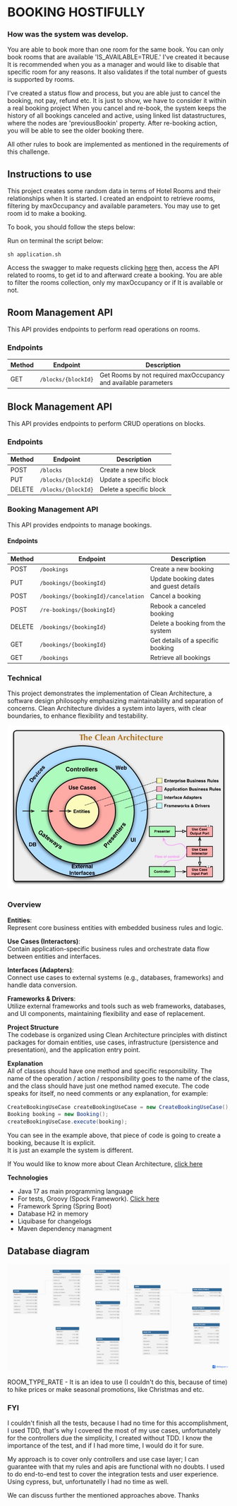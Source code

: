 # BOOKING HOSTIFULLY

### How was the system was develop.

You are able to book more than one room for the same book.
You can only book rooms that are available 'IS_AVAILABLE=TRUE.'
I've created it because It is recommended when you as a manager 
and would like to disable that specific room for any reasons.
It also validates if the total number of guests is supported by rooms.

I've created a status flow and process, but you are able just to cancel the booking, not pay, refund etc. It is just to show, we have to consider it within a real booking project 
When you cancel and re-book, the system keeps the history of all bookings canceled and active, using linked list datastructures, where the nodes are 'previousBookin' property.
After re-booking action, you will be able to see the older booking there. 

All other rules to book are implemented as mentioned in the requirements of this challenge.

## Instructions to use

This project creates some random data in terms of Hotel Rooms and their relationships when It is started.
I created an endpoint to retrieve rooms, filtering by maxOccupancy and available parameters.
You may use to get room id to make a booking.

To book, you should follow the steps below:

Run on terminal the script below:

```shell
sh application.sh
```
Access the swagger to make requests clicking [here](http://localhost:8080/swagger-ui/index.html#/) then,
access the API related to rooms, to get id to and afterward create a booking.
You are able to filter the rooms collection, only my maxOccupancy or if It is available or not.

## Room Management API

This API provides endpoints to perform read operations on rooms.

### Endpoints

| Method | Endpoint                   | Description                                                     |
|--------|----------------------------|-----------------------------------------------------------------|
| GET    | `/blocks/{blockId}`        | Get Rooms by not required maxOccupancy and available parameters |

## Block Management API

This API provides endpoints to perform CRUD operations on blocks.

### Endpoints

| Method | Endpoint                   | Description                 |
|--------|----------------------------|-----------------------------|
| POST   | `/blocks`                  | Create a new block          |
| PUT    | `/blocks/{blockId}`        | Update a specific block     |
| DELETE | `/blocks/{blockId}`        | Delete a specific block     |

### Booking Management API

This API provides endpoints to manage bookings.

#### Endpoints

| Method | Endpoint                            | Description                                           |
|--------|-------------------------------------|-------------------------------------------------------|
| POST   | `/bookings`                         | Create a new booking                                  |
| PUT    | `/bookings/{bookingId}`             | Update booking dates and guest details                |
| POST   | `/bookings/{bookingId}/cancelation` | Cancel a booking                                      |
| POST   | `/re-bookings/{bookingId}`          | Rebook a canceled booking                       |
| DELETE | `/bookings/{bookingId}`             | Delete a booking from the system                      |
| GET    | `/bookings/{bookingId}`             | Get details of a specific booking                     |
| GET    | `/bookings`                         | Retrieve all bookings                                 |

### Technical

This project demonstrates the implementation of Clean Architecture, a software design philosophy emphasizing maintainability and separation of concerns. Clean Architecture divides a system into layers, with clear boundaries, to enhance flexibility and testability.

![img_1.png](documentation/img/clea-architecture.png)

### Overview
**Entities**:<br />
Represent core business entities with embedded business rules and logic.
<br />

**Use Cases (Interactors)**:<br />
Contain application-specific business rules and orchestrate data flow between entities and interfaces.
<br />

**Interfaces (Adapters)**:<br />
Connect use cases to external systems (e.g., databases, frameworks) and handle data conversion.
<br />

**Frameworks & Drivers**:<br />
Utilize external frameworks and tools such as web frameworks, databases, and UI components, maintaining flexibility and ease of replacement.
<br />

**Project Structure**<br />
The codebase is organized using Clean Architecture principles with distinct packages for domain entities, use cases, infrastructure (persistence and presentation), and the application entry point.
<br />

**Explanation**<br />
All of classes should have one method and specific responsibility. The name of the operation / action / responsibility goes to the name of the class, and the class should have just one method named execute.
The code speaks for itself, no need comments or any explanation, for example: <br>

```java
CreateBookingUseCase createBookingUseCase = new CreateBookingUseCase();
Booking booking = new Booking();
createBookingUseCase.execute(booking);
```
You can see in the example above, that piece of code is going to create a booking, because It is explicit.</br>
It is just an example the system is different.

If You would like to know more about Clean Architecture, [click here](https://blog.cleancoder.com/uncle-bob/2012/08/13/the-clean-architecture.html)

**Technologies**

* Java 17 as main programming language
* For tests, Groovy (Spock Framework). [Click here](https://spockframework.org/spock/docs/2.3/index.html)
* Framework Spring (Spring Boot)
* Database H2 in memory
* Liquibase for changelogs 
* Maven dependency managment

## Database diagram

![img_1.png](documentation/img/database.png)

ROOM_TYPE_RATE - It is an idea to use (I couldn't do this, because of time) to hike prices or make seasonal promotions, like Christmas and etc.

### FYI

I couldn't finish all the tests, because I had no time for this accomplishment, I used TDD, that's why I covered the most of my use cases, unfortunately for the controllers due the simplicity, I created without TDD.
I know the importance of the test, and if I had more time, I would do it for sure.

My approach is to cover only controllers and use case layer; I can guarantee with that my rules and apis are functional with no doubts.
I used to do end-to-end test to cover the integration tests and user experience. Using cypress, but, unfortunatelly I had no time as well.

We can discuss further the mentioned approaches above. Thanks